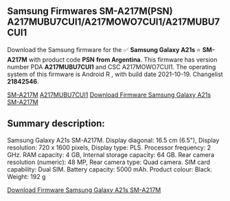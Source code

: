<h2>Samsung Firmwares SM-A217M(PSN) A217MUBU7CUI1/A217MOWO7CUI1/A217MUBU7CUI1</h2>
Download the Samsung firmware for the ✅ <strong>Samsung Galaxy A21s </strong> ⭐ <strong>SM-A217M</strong> with product code <strong>PSN</strong> <strong> from Argentina</strong>. This firmware has version number PDA <strong>A217MUBU7CUI1</strong> and CSC A217MOWO7CUI1. The operating system of this firmware is Android R , with build date 2021-10-19. Changelist <strong>21842546</strong>.


[SM-A217M](https://samfirm.shop/samsung/model/SM-A217M)
[A217MUBU7CUI1](https://samfirm.shop/samsung/pda/A217MUBU7CUI1)
[Download Firmware Samsung Galaxy A21s SM-A217M](https://samfirm.shop/samsung/firmware/466252)
<h2>Summary description:</h2>
<p>Samsung Galaxy A21s SM-A217M. Display diagonal: 16.5 cm (6.5"), Display resolution: 720 x 1600 pixels, Display type: PLS. Processor frequency: 2 GHz. RAM capacity: 4 GB, Internal storage capacity: 64 GB. Rear camera resolution (numeric): 48 MP, Rear camera type: Quad camera. SIM card capability: Dual SIM. Battery capacity: 5000 mAh. Product colour: Black. Weight: 192 g</p>


[Download Firmware Samsung Galaxy A21s SM-A217M](https://samfirm.shop/samsung/firmware/466252)
